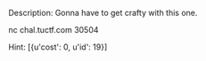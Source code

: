 Description:
Gonna have to get crafty with this one.

nc chal.tuctf.com 30504

Hint:
[{u'cost': 0, u'id': 19}]